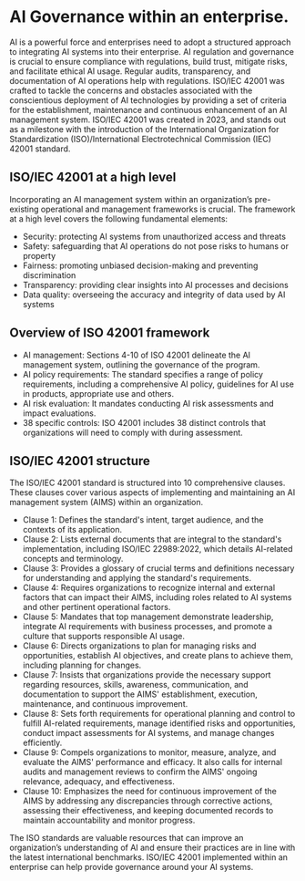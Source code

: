 # AI Governance within an enterprise.

AI is a powerful force and enterprises need to adopt a structured approach to integrating AI systems into their enterprise. AI regulation and governance is crucial to ensure compliance with regulations, build trust, mitigate risks, and facilitate ethical AI usage. Regular audits, transparency, and documentation of AI operations help with regulations.  ISO/IEC 42001 was crafted to tackle the concerns and obstacles associated with the conscientious deployment of AI technologies by providing a set of criteria for the establishment, maintenance and continuous enhancement of an AI management system. ISO/IEC 42001 was created in 2023, and stands out as a milestone with the introduction of the International Organization for Standardization (ISO)/International Electrotechnical Commission (IEC) 42001 standard.

## ISO/IEC 42001 at a high level

Incorporating an AI management system within an organization’s pre-existing operational and management frameworks is crucial. The framework at a high level covers the following fundamental elements:

- Security: protecting AI systems from unauthorized access and threats
- Safety: safeguarding that AI operations do not pose risks to humans or property
- Fairness: promoting unbiased decision-making and preventing discrimination
- Transparency: providing clear insights into AI processes and decisions
- Data quality: overseeing the accuracy and integrity of data used by AI systems

## Overview of ISO 42001 framework

- AI management: Sections 4-10 of ISO 42001 delineate the AI management system, outlining the governance of the program.
- AI policy requirements: The standard specifies a range of policy requirements, including a comprehensive AI policy, guidelines for AI use in products, appropriate use and others.
- AI risk evaluation: It mandates conducting AI risk assessments and impact evaluations.
- 38 specific controls: ISO 42001 includes 38 distinct controls that organizations will need to comply with during assessment.

## ISO/IEC 42001 structure

The ISO/IEC 42001 standard is structured into 10 comprehensive clauses. These clauses cover various aspects of implementing and maintaining an AI management system (AIMS) within an organization.

- Clause 1: Defines the standard's intent, target audience, and the contexts of its application.
- Clause 2: Lists external documents that are integral to the standard's implementation, including ISO/IEC 22989:2022, which details AI-related concepts and terminology.
- Clause 3: Provides a glossary of crucial terms and definitions necessary for understanding and applying the standard's requirements.
- Clause 4: Requires organizations to recognize internal and external factors that can impact their AIMS, including roles related to AI systems and other pertinent operational factors.
- Clause 5: Mandates that top management demonstrate leadership, integrate AI requirements with business processes, and promote a culture that supports responsible AI usage.
- Clause 6: Directs organizations to plan for managing risks and opportunities, establish AI objectives, and create plans to achieve them, including planning for changes.
- Clause 7: Insists that organizations provide the necessary support regarding resources, skills, awareness, communication, and documentation to support the AIMS' establishment, execution, maintenance, and continuous improvement.
- Clause 8: Sets forth requirements for operational planning and control to fulfill AI-related requirements, manage identified risks and opportunities, conduct impact assessments for AI systems, and manage changes efficiently.
- Clause 9: Compels organizations to monitor, measure, analyze, and evaluate the AIMS' performance and efficacy. It also calls for internal audits and management reviews to confirm the AIMS' ongoing relevance, adequacy, and effectiveness.
- Clause 10: Emphasizes the need for continuous improvement of the AIMS by addressing any discrepancies through corrective actions, assessing their effectiveness, and keeping documented records to maintain accountability and monitor progress.


The ISO standards are valuable resources that can improve an organization’s understanding of AI and ensure their practices are in line with the latest international benchmarks. ISO/IEC 42001 implemented within an enterprise can help provide governance around your AI systems. 






